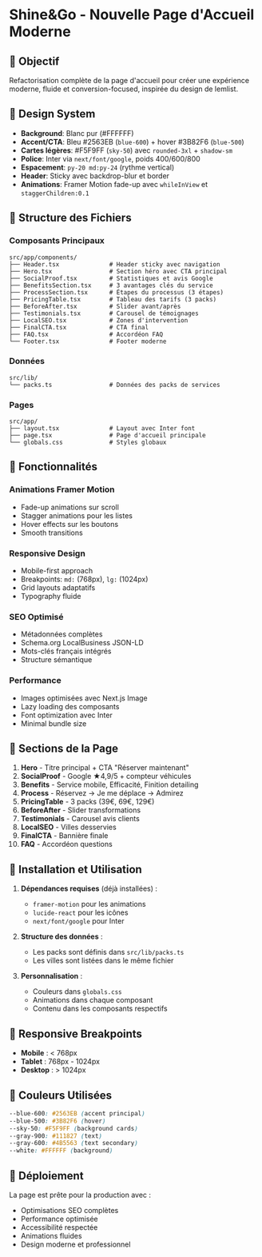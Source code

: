 # Shine&Go - Nouvelle Page d'Accueil Moderne

## 🎯 Objectif
Refactorisation complète de la page d'accueil pour créer une expérience moderne, fluide et conversion-focused, inspirée du design de lemlist.

## 🎨 Design System
- **Background**: Blanc pur (#FFFFFF)
- **Accent/CTA**: Bleu #2563EB (`blue-600`) + hover #3B82F6 (`blue-500`)
- **Cartes légères**: #F5F9FF (`sky-50`) avec `rounded-3xl` + `shadow-sm`
- **Police**: Inter via `next/font/google`, poids 400/600/800
- **Espacement**: `py-20 md:py-24` (rythme vertical)
- **Header**: Sticky avec backdrop-blur et border
- **Animations**: Framer Motion fade-up avec `whileInView` et `staggerChildren:0.1`

## 📁 Structure des Fichiers

### Composants Principaux
```
src/app/components/
├── Header.tsx              # Header sticky avec navigation
├── Hero.tsx                # Section héro avec CTA principal
├── SocialProof.tsx         # Statistiques et avis Google
├── BenefitsSection.tsx     # 3 avantages clés du service
├── ProcessSection.tsx      # Étapes du processus (3 étapes)
├── PricingTable.tsx        # Tableau des tarifs (3 packs)
├── BeforeAfter.tsx         # Slider avant/après
├── Testimonials.tsx        # Carousel de témoignages
├── LocalSEO.tsx            # Zones d'intervention
├── FinalCTA.tsx            # CTA final
├── FAQ.tsx                 # Accordéon FAQ
└── Footer.tsx              # Footer moderne
```

### Données
```
src/lib/
└── packs.ts                # Données des packs de services
```

### Pages
```
src/app/
├── layout.tsx              # Layout avec Inter font
├── page.tsx                # Page d'accueil principale
└── globals.css             # Styles globaux
```

## 🚀 Fonctionnalités

### Animations Framer Motion
- Fade-up animations sur scroll
- Stagger animations pour les listes
- Hover effects sur les boutons
- Smooth transitions

### Responsive Design
- Mobile-first approach
- Breakpoints: `md:` (768px), `lg:` (1024px)
- Grid layouts adaptatifs
- Typography fluide

### SEO Optimisé
- Métadonnées complètes
- Schema.org LocalBusiness JSON-LD
- Mots-clés français intégrés
- Structure sémantique

### Performance
- Images optimisées avec Next.js Image
- Lazy loading des composants
- Font optimization avec Inter
- Minimal bundle size

## 🎯 Sections de la Page

1. **Hero** - Titre principal + CTA "Réserver maintenant"
2. **SocialProof** - Google ★4,9/5 + compteur véhicules
3. **Benefits** - Service mobile, Efficacité, Finition detailing
4. **Process** - Réservez → Je me déplace → Admirez
5. **PricingTable** - 3 packs (39€, 69€, 129€)
6. **BeforeAfter** - Slider transformations
7. **Testimonials** - Carousel avis clients
8. **LocalSEO** - Villes desservies
9. **FinalCTA** - Bannière finale
10. **FAQ** - Accordéon questions

## 🔧 Installation et Utilisation

1. **Dépendances requises** (déjà installées) :
   - `framer-motion` pour les animations
   - `lucide-react` pour les icônes
   - `next/font/google` pour Inter

2. **Structure des données** :
   - Les packs sont définis dans `src/lib/packs.ts`
   - Les villes sont listées dans le même fichier

3. **Personnalisation** :
   - Couleurs dans `globals.css`
   - Animations dans chaque composant
   - Contenu dans les composants respectifs

## 📱 Responsive Breakpoints

- **Mobile** : < 768px
- **Tablet** : 768px - 1024px
- **Desktop** : > 1024px

## 🎨 Couleurs Utilisées

```css
--blue-600: #2563EB (accent principal)
--blue-500: #3B82F6 (hover)
--sky-50: #F5F9FF (background cards)
--gray-900: #111827 (text)
--gray-600: #4B5563 (text secondary)
--white: #FFFFFF (background)
```

## 🚀 Déploiement

La page est prête pour la production avec :
- Optimisations SEO complètes
- Performance optimisée
- Accessibilité respectée
- Animations fluides
- Design moderne et professionnel 